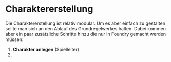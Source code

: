 # Charaktererstellung
Die Charaktererstellung ist relativ modular. Um es aber einfach zu gestalten sollte man sich an den Ablauf des Grundregelwerkes halten. Dabei kommen aber ein paar 
zusätzliche Schritte hinzu die nur in Foundry gemacht werden müssen:
1. **Charakter anlegen** (Spielleiter)
2.
